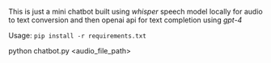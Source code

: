This is just a mini chatbot built using _whisper_ speech model locally for audio to text conversion and then openai api for text completion using _gpt-4_

Usage:
`pip install -r requirements.txt`

 python chatbot.py <audio_file_path>
